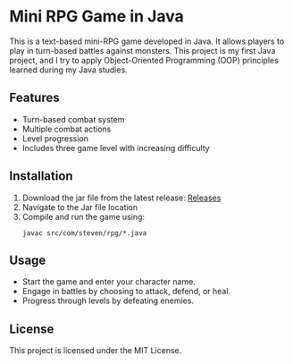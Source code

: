 # Mini RPG Game in Java

This is a text-based mini-RPG game developed in Java. It allows players to play in turn-based battles against monsters. This project is my first Java project, and I try to apply Object-Oriented Programming (OOP) principles learned during my Java studies.
## Features
- Turn-based combat system
- Multiple combat actions
- Level progression
- Includes three game level with increasing difficulty

## Installation
1. Download the jar file from the latest release: [Releases](https://github.com/NyiZinThant/MiniRPG/releases)
2. Navigate to the Jar file location 
3. Compile and run the game using:
   ```terminal
   javac src/com/steven/rpg/*.java
   ```
## Usage
- Start the game and enter your character name.
- Engage in battles by choosing to attack, defend, or heal.
- Progress through levels by defeating enemies.

## License
This project is licensed under the MIT License.
